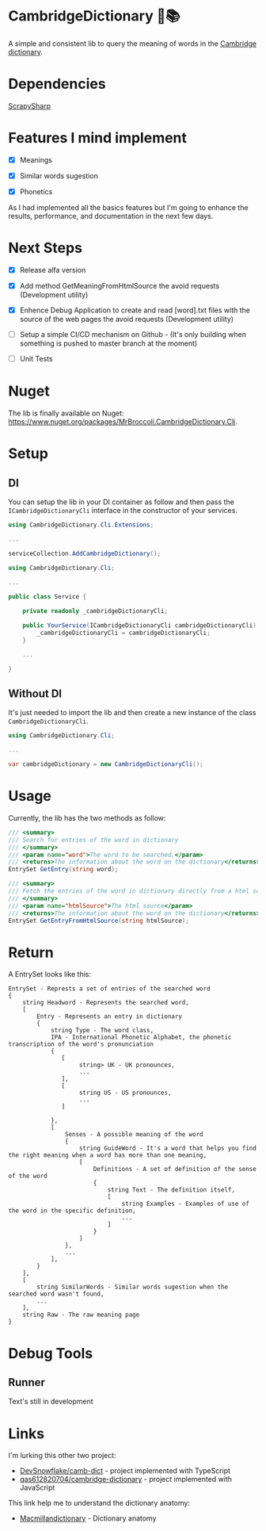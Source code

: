 # CambridgeDictionary :book::books:
A simple and consistent lib to query the meaning of words in the [Cambridge dictionary](https://dictionary.cambridge.org/).


# Dependencies
[ScrapySharp](https://github.com/rflechner/ScrapySharp)


# Features I mind implement
- [x] Meanings
- [x] Similar words sugestion
- [x] Phonetics


As I had implemented all the basics features but I'm going to enhance the results, performance, and documentation in the next few days.

# Next Steps
 - [x] Release alfa version
 - [x] Add method GetMeaningFromHtmlSource the avoid requests (Development utility)
 - [x] Enhence Debug Application to create and read \[word\].txt files with the source of the web pages the avoid requests (Development utility)
 - [ ] Setup a simple CI/CD mechanism on Github - (It's only building when something is pushed to master branch at the moment)
 - [ ] Unit Tests


# Nuget
The lib is finally available on Nuget: https://www.nuget.org/packages/MrBroccoli.CambridgeDictionary.Cli.


# Setup

## DI

You can setup the lib in your DI container as follow and then pass the ```ICambridgeDictionaryCli``` interface in the constructor of your services.

```C#
using CambridgeDictionary.Cli.Extensions;

...

serviceCollection.AddCambridgeDictionary();
```

```C#
using CambridgeDictionary.Cli;

...

public class Service {
    
    private readonly _cambridgeDictionaryCli;

    public YourService(ICambridgeDictionaryCli cambridgeDictionaryCli) {
        _cambridgeDictionaryCli = cambridgeDictionaryCli;
    }

    ...

}
```


## Without DI

It's just needed to import the lib and then create a new instance of the class ```CambridgeDictionaryCli```.

```C#
using CambridgeDictionary.Cli;

...

var cambridgeDictionary = new CambridgeDictionaryCli();
```


# Usage

Currently, the lib has the two methods as follow:

````C#
/// <summary>
/// Search for entries of the word in dictionary
/// </summary>
/// <param name="word">The word to be searched.</param>
/// <returns>The information about the word on the dictionary</returns>
EntrySet GetEntry(string word);

/// <summary>
/// Fetch the entries of the word in dictionary directly from a html source
/// </summary>
/// <param name="htmlSource">The html source</param>
/// <returns>The information about the word on the dictionary</returns>
EntrySet GetEntryFromHtmlSource(string htmlSource);
````


# Return

A EntrySet looks like this:

```
EntrySet - Represts a set of entries of the searched word
{
    string Headword - Represents the searched word,
    [
        Entry - Represents an entry in dictionary
        {
            string Type - The word class,
            IPA - International Phonetic Alphabet, the phonetic transcription of the word's pronunciation
            {
               [
                    string> UK - UK pronounces,
                    ...
               ],
               [
                    string US - US pronounces,
                    ...
               ]
                
            },
            [   
                Senses - A possible meaning of the word
                {
                    string GuideWord - It's a word that helps you find the right meaning when a word has more than one meaning,
                    [ 
                        Definitions - A set of definition of the sense of the word
                        {
                            string Text - The definition itself,
                            [
                                string Examples - Examples of use of the word in the specific definition,
                                ...
                            ]
                        }
                    ]
                },
                ...
            ],
        }
    ],
    [
        string SimilarWords - Similar words sugestion when the searched word wasn't found,
        ...
    ],
    string Raw - The raw meaning page   
}

```

# Debug Tools

## Runner

Text's still in development


# Links
I'm lurking this other two project:

 - [DevSnowflake/camb-dict](https://github.com/DevSnowflake/camb-dict) - project implemented with TypeScript
 - [qas612820704/cambridge-dictionary](https://github.com/qas612820704/cambridge-dictionary) - project implemented with JavaScript

This link help me to understand the dictionary anatomy:

 - [Macmillandictionary](https://www.macmillandictionary.com/learn/dictionary-entry.html) - Dictionary anatomy

